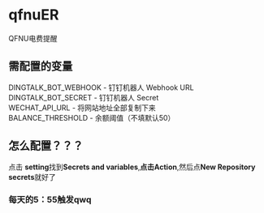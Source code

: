 # qfnuER
QFNU电费提醒
## 需配置的变量
DINGTALK_BOT_WEBHOOK - 钉钉机器人 Webhook URL <br>
DINGTALK_BOT_SECRET - 钉钉机器人 Secret <br>
WECHAT_API_URL - 将网站地址全部复制下来 <br>
BALANCE_THRESHOLD - 余额阈值（不填默认50）  
## 怎么配置？？？  
点击 **setting**找到**Secrets and variables**,**点击Action**,然后点**New Repository secrets**就好了
### 每天的5：55触发qwq  
